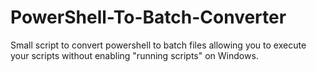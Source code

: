 # PowerShell-To-Batch-Converter
 Small script to convert powershell to batch files allowing you to execute your scripts without enabling "running scripts" on Windows.
